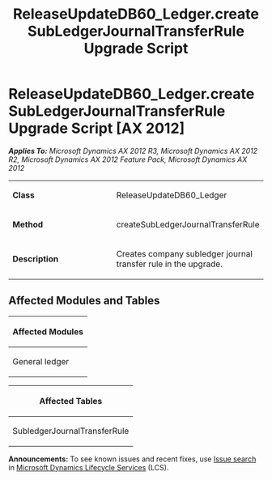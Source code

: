 ﻿---
title: ReleaseUpdateDB60_Ledger.createSubLedgerJournalTransferRule Upgrade Script
TOCTitle: ReleaseUpdateDB60_Ledger.createSubLedgerJournalTransferRule Upgrade Script
ms:assetid: 0dda6a6c-3d8e-9b1c-6363-d5e73a1450c9
ms:mtpsurl: https://msdn.microsoft.com/en-us/library/JJ735725(v=AX.60)
ms:contentKeyID: 49706628
ms.date: 05/18/2015
mtps_version: v=AX.60
---

# ReleaseUpdateDB60\_Ledger.createSubLedgerJournalTransferRule Upgrade Script [AX 2012]


_**Applies To:** Microsoft Dynamics AX 2012 R3, Microsoft Dynamics AX 2012 R2, Microsoft Dynamics AX 2012 Feature Pack, Microsoft Dynamics AX 2012_

<table>
<colgroup>
<col style="width: 50%" />
<col style="width: 50%" />
</colgroup>
<tbody>
<tr class="odd">
<td><p><strong>Class</strong></p></td>
<td><p>ReleaseUpdateDB60_Ledger</p></td>
</tr>
<tr class="even">
<td><p><strong>Method</strong></p></td>
<td><p>createSubLedgerJournalTransferRule</p></td>
</tr>
<tr class="odd">
<td><p><strong>Description</strong></p></td>
<td><p>Creates company subledger journal transfer rule in the upgrade.</p></td>
</tr>
</tbody>
</table>


## Affected Modules and Tables

<table>
<colgroup>
<col style="width: 100%" />
</colgroup>
<thead>
<tr class="header">
<th><p>Affected Modules</p></th>
</tr>
</thead>
<tbody>
<tr class="odd">
<td><p>General ledger</p></td>
</tr>
</tbody>
</table>


<table>
<colgroup>
<col style="width: 100%" />
</colgroup>
<thead>
<tr class="header">
<th><p>Affected Tables</p></th>
</tr>
</thead>
<tbody>
<tr class="odd">
<td><p>SubledgerJournalTransferRule</p></td>
</tr>
</tbody>
</table>

  
**Announcements:** To see known issues and recent fixes, use [Issue search](http://go.microsoft.com/fwlink/?linkid=389258) in [Microsoft Dynamics Lifecycle Services](http://go.microsoft.com/fwlink/?linkid=306505) (LCS).

